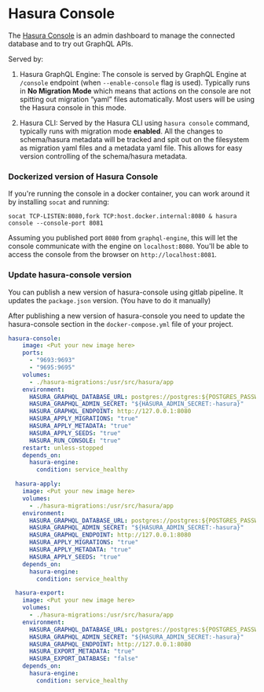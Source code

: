 # Hasura Console

The [Hasura Console](https://hasura.io/docs/latest/graphql/core/hasura-cli/hasura_console.html) is an admin dashboard to manage the connected database and to try out GraphQL APIs.

Served by:
1. Hasura GraphQL Engine:
   The console is served by GraphQL Engine at `/console` endpoint (when `--enable-console` flag is used). Typically runs in **No Migration Mode** which means that actions on the console are not spitting out migration “yaml” files automatically. Most users will be using the Hasura console in this mode.

2. Hasura CLI:
   Served by the Hasura CLI using `hasura console` command, typically runs with migration mode **enabled**. All the changes to schema/hasura metadata will be tracked and spit out on the filesystem as migration yaml files and a metadata yaml file. This allows for easy version controlling of the schema/hasura metadata.


### Dockerized version of Hasura Console

If you're running the console in a docker container, you can work around it by installing `socat` and running:

```
socat TCP-LISTEN:8080,fork TCP:host.docker.internal:8080 & hasura console --console-port 8081
```

Assuming you published port `8080` from `graphql-engine`, this will let the console communicate with the engine on `localhost:8080`. You'll be able to access the console from the browser on `http://localhost:8081`.

### Update hasura-console version

You can publish a new version of hasura-console using gitlab pipeline. It updates the `package.json` version. (You have to do it manually)

After publishing a new version of hasura-console you need to update the hasura-console section in the `docker-compose.yml` file of your project.

``` yml
hasura-console:
    image: <Put your new image here>
    ports:
      - "9693:9693"
      - "9695:9695"
    volumes:
      - ./hasura-migrations:/usr/src/hasura/app
    environment:
      HASURA_GRAPHQL_DATABASE_URL: postgres://postgres:${POSTGRES_PASSWORD:-postgres}@hasura-db:5432/postgres
      HASURA_GRAPHQL_ADMIN_SECRET: "${HASURA_ADMIN_SECRET:-hasura}"
      HASURA_GRAPHQL_ENDPOINT: http://127.0.0.1:8080
      HASURA_APPLY_MIGRATIONS: "true"
      HASURA_APPLY_METADATA: "true"
      HASURA_APPLY_SEEDS: "true"
      HASURA_RUN_CONSOLE: "true"
    restart: unless-stopped
    depends_on:
      hasura-engine:
        condition: service_healthy

  hasura-apply:
    image: <Put your new image here>
    volumes:
      - ./hasura-migrations:/usr/src/hasura/app
    environment:
      HASURA_GRAPHQL_DATABASE_URL: postgres://postgres:${POSTGRES_PASSWORD:-postgres}@hasura-db:5432/postgres
      HASURA_GRAPHQL_ADMIN_SECRET: "${HASURA_ADMIN_SECRET:-hasura}"
      HASURA_GRAPHQL_ENDPOINT: http://127.0.0.1:8080
      HASURA_APPLY_MIGRATIONS: "true"
      HASURA_APPLY_METADATA: "true"
      HASURA_APPLY_SEEDS: "true"
    depends_on:
      hasura-engine:
        condition: service_healthy

  hasura-export:
    image: <Put your new image here>
    volumes:
      - ./hasura-migrations:/usr/src/hasura/app
    environment:
      HASURA_GRAPHQL_DATABASE_URL: postgres://postgres:${POSTGRES_PASSWORD:-postgres}@hasura-db:5432/postgres
      HASURA_GRAPHQL_ADMIN_SECRET: "${HASURA_ADMIN_SECRET:-hasura}"
      HASURA_GRAPHQL_ENDPOINT: http://127.0.0.1:8080
      HASURA_EXPORT_METADATA: "true"
      HASURA_EXPORT_DATABASE: "false"
    depends_on:
      hasura-engine:
        condition: service_healthy

```
